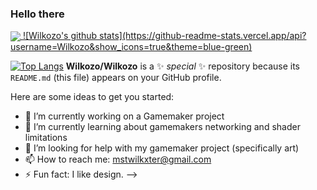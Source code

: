 ### Hello there

<a href="https://github.com/anuraghazra/github-readme-stats">
  <img align="center" src="https://github-readme-stats.vercel.app/api/pin/?username=anuraghazra&repo=github-readme-stats" />
</a>
<a href="https://github.com/anuraghazra/convoychat">
  ![Wilkozo's github stats](https://github-readme-stats.vercel.app/api?username=Wilkozo&show_icons=true&theme=blue-green)
</a>




[![Top Langs](https://github-readme-stats.vercel.app/api/top-langs/?username=Wilkozo&layout=compact)](https://github.com/Wilkozo/github-readme-stats)
**Wilkozo/Wilkozo** is a ✨ _special_ ✨ repository because its `README.md` (this file) appears on your GitHub profile.

Here are some ideas to get you started:

- 🔭 I’m currently working on a Gamemaker project
- 🌱 I’m currently learning about gamemakers networking and shader limitations
- 🤔 I’m looking for help with my gamemaker project (specifically art)
- 📫 How to reach me: mstwilkxter@gmail.com
- ⚡ Fun fact: I like design.
-->
